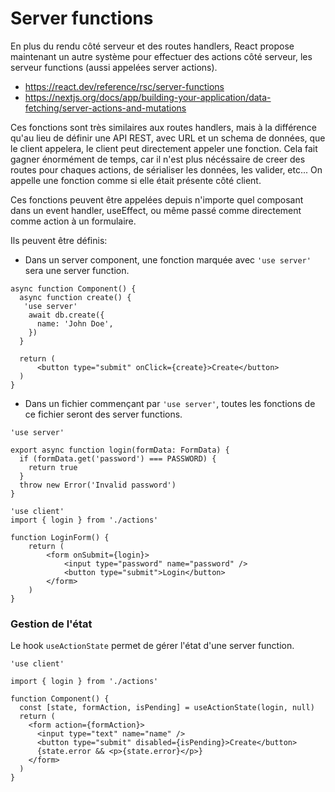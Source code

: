 # Server functions

En plus du rendu côté serveur et des routes handlers, React propose maintenant un autre système pour effectuer des actions côté serveur, les serveur functions (aussi appelées server actions).

- https://react.dev/reference/rsc/server-functions
- https://nextjs.org/docs/app/building-your-application/data-fetching/server-actions-and-mutations

Ces fonctions sont très similaires aux routes handlers, mais à la différence qu'au lieu de définir une API REST, avec URL et un schema de données, que le client appelera, le client peut directement appeler une fonction. Cela fait gagner énormément de temps, car il n'est plus nécéssaire de creer des routes pour chaques actions, de sérialiser les données, les valider, etc... On appelle une fonction comme si elle était présente côté client. 

Ces fonctions peuvent être appelées depuis n'importe quel composant dans un event handler, useEffect, ou même passé comme directement comme action à un formulaire. 

Ils peuvent être définis:
- Dans un server component, une fonction marquée avec `'use server'` sera une server function.

```tsx
async function Component() {
  async function create() {
   'use server'
    await db.create({
      name: 'John Doe',
    })
  }

  return (
      <button type="submit" onClick={create}>Create</button>
  )
}
```

- Dans un fichier commençant par `'use server'`, toutes les fonctions de ce fichier seront des server functions.

```tsx
'use server'

export async function login(formData: FormData) {
  if (formData.get('password') === PASSWORD) {
    return true
  }
  throw new Error('Invalid password')
}
```

```tsx
'use client'
import { login } from './actions'

function LoginForm() {
    return (
        <form onSubmit={login}>
            <input type="password" name="password" />
            <button type="submit">Login</button>
        </form>
    )
}
```

### Gestion de l'état

Le hook `useActionState` permet de gérer l'état d'une server function.

```tsx
'use client'

import { login } from './actions'

function Component() {
  const [state, formAction, isPending] = useActionState(login, null)
  return (
    <form action={formAction}>
      <input type="text" name="name" />
      <button type="submit" disabled={isPending}>Create</button>
      {state.error && <p>{state.error}</p>}
    </form>
  )
}
```